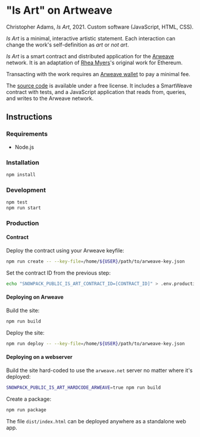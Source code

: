 # "Is Art" on Artweave

Christopher Adams, *Is Art*, 2021.  Custom software (JavaScript, HTML,
CSS).

*Is Art* is a minimal, interactive artistic statement. Each interaction
can change the work's self-definition as *art* or *not art*.

*Is Art* is a smart contract and distributed application for the
[Arweave] network. It is an adaptation of [Rhea Myers]'s original work
for Ethereum.

Transacting with the work requires an [Arweave wallet] to pay a minimal
fee.

The [source code] is available under a free license. It includes a
SmartWeave contract with tests, and a JavaScript application that reads
from, queries, and writes to the Arweave network.

## Instructions

### Requirements

* Node.js

### Installation

```sh
npm install
```

### Development

```sh
npm test
npm run start
```

### Production

#### Contract

Deploy the contract using your Arweave keyfile:

```sh
npm run create -- --key-file=/home/${USER}/path/to/arweave-key.json
```

Set the contract ID from the previous step:

```sh
echo "SNOWPACK_PUBLIC_IS_ART_CONTRACT_ID=[CONTRACT_ID]" > .env.production
```

#### Deploying on Arweave

Build the site:

```sh
npm run build
```

Deploy the site:

```sh
npm run deploy -- --key-file=/home/${USER}/path/to/arweave-key.json
```

#### Deploying on a webserver

Build the site hard-coded to use the `arweave.net` server no matter
where it's deployed:

```sh
SNOWPACK_PUBLIC_IS_ART_HARDCODE_ARWEAVE=true npm run build
```

Create a package:

```sh
npm run package
```

The file `dist/index.html` can be deployed anywhere as a standalone web app.

[Arweave]: https://www.arweave.org/
[Arweave wallet]: https://faucet.arweave.net/
[Rhea Myers]: https://rhea.art/is-art
[source code]: https://github.com/christopheradams/is-art-weave
